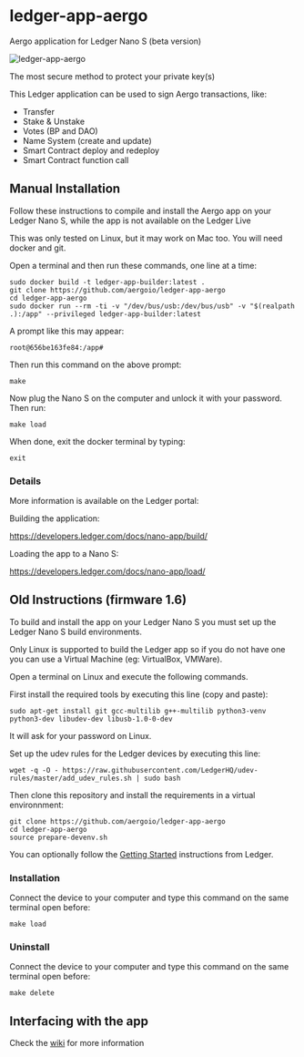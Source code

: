 # ledger-app-aergo

Aergo application for Ledger Nano S (beta version)

![ledger-app-aergo](https://user-images.githubusercontent.com/7624275/75844801-f048fb80-5db5-11ea-9957-3016f3970ccc.jpg)

The most secure method to protect your private key(s)

This Ledger application can be used to sign Aergo transactions, like:

* Transfer
* Stake & Unstake
* Votes (BP and DAO)
* Name System (create and update)
* Smart Contract deploy and redeploy
* Smart Contract function call


## Manual Installation

Follow these instructions to compile and install the Aergo app on your Ledger Nano S, while the app is not available on the Ledger Live

This was only tested on Linux, but it may work on Mac too. You will need docker and git.

Open a terminal and then run these commands, one line at a time:

```
sudo docker build -t ledger-app-builder:latest .
git clone https://github.com/aergoio/ledger-app-aergo
cd ledger-app-aergo
sudo docker run --rm -ti -v "/dev/bus/usb:/dev/bus/usb" -v "$(realpath .):/app" --privileged ledger-app-builder:latest
```

A prompt like this may appear:

```
root@656be163fe84:/app#
```

Then run this command on the above prompt:

```
make
```

Now plug the Nano S on the computer and unlock it with your password. Then run:

```
make load
```

When done, exit the docker terminal by typing:

```
exit
```


### Details

More information is available on the Ledger portal:

Building the application:

https://developers.ledger.com/docs/nano-app/build/

Loading the app to a Nano S:

https://developers.ledger.com/docs/nano-app/load/


## Old Instructions (firmware 1.6)

To build and install the app on your Ledger Nano S you must set up the Ledger Nano S build environments.

Only Linux is supported to build the Ledger app so if you do not have one you can use a Virtual Machine (eg: VirtualBox, VMWare).

Open a terminal on Linux and execute the following commands.

First install the required tools by executing this line (copy and paste):

```
sudo apt-get install git gcc-multilib g++-multilib python3-venv python3-dev libudev-dev libusb-1.0-0-dev
```

It will ask for your password on Linux.

Set up the udev rules for the Ledger devices by executing this line:

```
wget -q -O - https://raw.githubusercontent.com/LedgerHQ/udev-rules/master/add_udev_rules.sh | sudo bash
```

Then clone this repository and install the requirements in a virtual environnment:

```
git clone https://github.com/aergoio/ledger-app-aergo
cd ledger-app-aergo
source prepare-devenv.sh
```

You can optionally follow the [Getting Started](https://ledger.readthedocs.io/en/latest/userspace/getting_started.html) instructions from Ledger.


### Installation

Connect the device to your computer and type this command on the same terminal open before:

```
make load
```


### Uninstall

Connect the device to your computer and type this command on the same terminal open before:

```
make delete
```


## Interfacing with the app

Check the [wiki](https://github.com/aergoio/ledger-app-aergo/wiki/APDU-Requests) for more information
